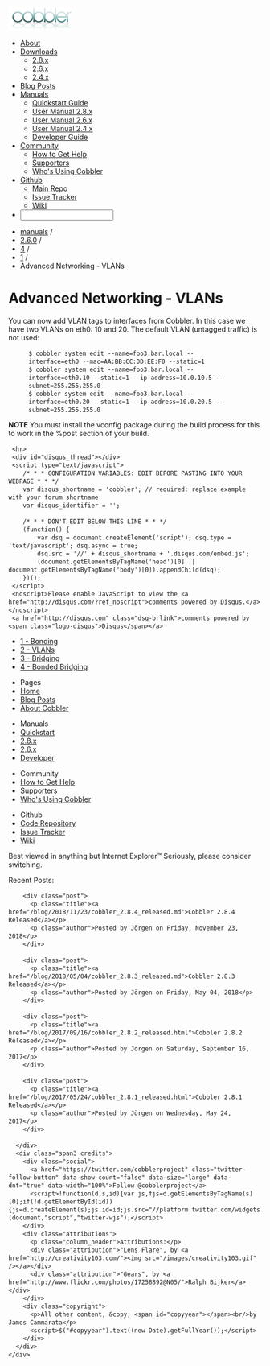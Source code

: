 <!DOCTYPE html>
<html xmlns="http://www.w3.org/1999/xhtml" xml:lang="en" lang="en-us">
<head>
   <meta http-equiv="content-type" content="text/html; charset=utf-8" />
   <meta name="viewport" content="width=device-width, initial-scale=1.0">
   <meta name="author" content="Cobbler development team" />

   <title>Advanced Networking - VLANs</title>

   <!-- CSS -->
   <link rel="stylesheet" type="text/css" href="http://code.jquery.com/ui/1.8.18/themes/base/jquery-ui.css" />
   <link rel="stylesheet" type="text/css" href="/lib/bootstrap/css/bootstrap.min.css" />
   <link rel="stylesheet" type="text/css" href="/lib/bootstrap/css/bootstrap-responsive.min.css" />
   <link rel="stylesheet" type="text/css" href="/lib/font/font-awesome.css" />
   <link rel="stylesheet" type="text/css" href="/lib/font/font-awesome-ext.css" />
   <link rel="stylesheet" type="text/css" href="/css/syntax.css" />
   <link rel="stylesheet" type="text/css" href="/css/style.css" />
   <link rel="stylesheet" type="text/css" href="/css/search.css" />

   <!-- Fonts -->
   <link rel='stylesheet' type='text/css' href='http://fonts.googleapis.com/css?family=Habibi|Roboto+Condensed' />

   <!--[if lt IE 9]>
     <script src="http://html5shim.googlecode.com/svn/trunk/html5.js"></script>
   <![endif]-->

   <!-- Icon -->
   <link rel="icon" type="image/png" href="/images/favicon.png" />

   <!-- JQuery/Bootstrap/custom scripts -->
   <script type="text/javascript" src="https://ajax.googleapis.com/ajax/libs/jquery/1.7.2/jquery.min.js"></script>
   <script type="text/javascript" src="https://ajax.googleapis.com/ajax/libs/jqueryui/1.8.18/jquery-ui.min.js"></script>
   <script type="text/javascript" src="/lib/bootstrap/js/bootstrap.min.js"></script>
   <script type="text/javascript" src="/js/jquery.ba-hashchange.min.js"></script>
   <script type="text/javascript" src="/js/jquery.swiftype.search.js"></script>
</head>
<body class="pull_up">

<!-- ClickTale Top part -->
<script type="text/javascript">
var WRInitTime=(new Date()).getTime();
</script>
<!-- ClickTale end of Top part -->

<div class="navbar transparent navbar-inverse navbar-static-top">
 <div class="navbar-inner">
  <div class="container">
   <a class="brand" href="/"><img class="logo" src="/images/logo-brand.png" /></a>
   <div class="nav-collapse collapse">
    <ul class="nav pull-right">
     <li><a href="/about.html" title="About"><i class="icon-cloud icon-med"></i> About </a></li>
     <li class="dropdown">
       <a href="#" class="dropdown-toggle" data-toggle="dropdown"><i class="icon-question-sign icon-med"></i> Downloads <b class="caret"></b></a>
       <ul class="dropdown-menu">
         <li><a href="/downloads/2.8.x.html" title="Cobbler 2.8.x">2.8.x</a></li>
         <li><a href="/downloads/2.6.x.html" title="Cobbler 2.6.x">2.6.x</a></li>
         <li><a href="/downloads/2.4.x.html" title="Cobbler 2.4.x">2.4.x</a></li>
       </ul>
     </li>
     <li><a href="/blog/" title="Blog Posts"><i class="icon-bookmark icon-med"></i> Blog Posts</a></li>
     <li class="dropdown">
       <a href="#" class="dropdown-toggle" data-toggle="dropdown"><i class="icon-question-sign icon-med"></i> Manuals <b class="caret"></b></a>
       <ul class="dropdown-menu">
         <li><a href="/manuals/quickstart/" title="Quickstart Guide">Quickstart Guide</a></li>
         <li><a href="/manuals/2.8.0/" title="Version 2.8.x">User Manual 2.8.x</a></li>
         <li><a href="/manuals/2.6.0/" title="Version 2.6.x">User Manual 2.6.x</a></li>
         <li><a href="/manuals/2.4.0/" title="Version 2.4.x">User Manual 2.4.x</a></li>
         <li><a href="/manuals/developer/" title="Developer Guide">Developer Guide</a></li>
       </ul>
     </li>
     <li class="dropdown">
       <a href="#" class="dropdown-toggle" data-toggle="dropdown"><i class="icon-group icon-med"></i> Community <b class="caret"></b></a>
       <ul class="dropdown-menu">
         <li><a href="/community.html" title="How to Get Help">How to Get Help</a></li>
         <li><a href="/supporters.html" title="Supporters of Cobbler">Supporters</a></li>
         <li><a href="/users.html" title="Cobbler Users">Who's Using Cobbler</a></li>
       </ul>
     </li>
     <li class="dropdown">
       <a href="#" class="dropdown-toggle" data-toggle="dropdown"><i class="icon-github icon-med"></i> Github <b class="caret"></b></a>
       <ul class="dropdown-menu">
        <li><a href="https://github.com/cobbler/cobbler" title="Main Repository" target="_blank">Main Repo</a></li>
        <li><a href="https://github.com/cobbler/cobbler/issues" title="Issues" target="_blank">Issue Tracker</a></li>
        <li><a href="https://github.com/cobbler/cobbler/wiki" title="Github Wiki" target="_blank">Wiki</a></li>
       </ul>
     </li>
     <li>
      <form class="pull-right">
       <input type="text" id="st-search-input" class="st-search-input" />
      </form>
     </li>
    </ul>
    <!-- <div id="st-results-container"></div> -->
    <script type="text/javascript">
      var Swiftype = window.Swiftype || {};
      (function() {
        Swiftype.key = 'ybEhsDqz2mEFrMtBHiwB';
        Swiftype.inputElement = '#st-search-input';
        Swiftype.resultContainingElement = '#st-results-container';
        Swiftype.attachElement = '#st-search-input';
        Swiftype.renderStyle = "new_page";
        Swiftype.resultPageURL = '/search.html';
        var script = document.createElement('script');
        script.type = 'text/javascript';
        script.async = true;
        script.src = "//swiftype.com/embed.js";
        var entry = document.getElementsByTagName('script')[0];
        entry.parentNode.insertBefore(script, entry);
      }());
    </script>
   </div>
   <!--
   <form class="navbar-search pull-right" onsubmit="return false;">
    <input id="searchbox" type="text" class="search-query" placeholder="Search Manuals" />
   </form>
   -->
  </div>
 </div>
</div>


<!-- begin content -->

<div id="wrap" class="container">
 <div class="row">
  <div class="span8">
<ul class="breadcrumb"><li><a href="/manuals">manuals</a> <span class="divider">/</span></li><li><a href="/manuals/2.6.0">2.6.0</a> <span class="divider">/</span></li><li><a href="/manuals/2.6.0/4_-_Advanced_Topics.html">4</a> <span class="divider">/</span></li><li><a href="/manuals/2.6.0/4/1_-_Advanced_Networking.html">1</a> <span class="divider">/</span></li><li class="active">Advanced Networking - VLANs</li></ul>
   <h1>Advanced Networking - VLANs</h1>
<p>You can now add VLAN tags to interfaces from Cobbler. In this case we have two VLANs on eth0: 10 and 20. The default VLAN (untagged traffic) is not used:</p>

<p><figure class="highlight"><pre><code class="language-bash" data-lang="bash">$ cobbler system edit --name=foo3.bar.local --interface=eth0 --mac=AA:BB:CC:DD:EE:F0 --static=1
$ cobbler system edit --name=foo3.bar.local --interface=eth0.10 --static=1 --ip-address=10.0.10.5 --subnet=255.255.255.0
$ cobbler system edit --name=foo3.bar.local --interface=eth0.20 --static=1 --ip-address=10.0.20.5 --subnet=255.255.255.0</code></pre></figure></p>

<p><strong>NOTE</strong> You must install the vconfig package during the build process for this to work in the %post section of your build.</p>

     <hr>
     <div id="disqus_thread"></div>
     <script type="text/javascript">
        /* * * CONFIGURATION VARIABLES: EDIT BEFORE PASTING INTO YOUR WEBPAGE * * */
        var disqus_shortname = 'cobbler'; // required: replace example with your forum shortname
        var disqus_identifier = '';

        /* * * DON'T EDIT BELOW THIS LINE * * */
        (function() {
            var dsq = document.createElement('script'); dsq.type = 'text/javascript'; dsq.async = true;
            dsq.src = '//' + disqus_shortname + '.disqus.com/embed.js';
            (document.getElementsByTagName('head')[0] || document.getElementsByTagName('body')[0]).appendChild(dsq);
        })();
     </script>
     <noscript>Please enable JavaScript to view the <a href="http://disqus.com/?ref_noscript">comments powered by Disqus.</a></noscript>
     <a href="http://disqus.com" class="dsq-brlink">comments powered by <span class="logo-disqus">Disqus</span></a>


  </div>
  <div class="span4">
<div class="toc"><ul class="dirtree"><li><a href="/manuals/2.6.0/4/1/1_-_Bonding.html">1 - Bonding</a></li><li><a href="/manuals/2.6.0/4/1/2_-_VLANs.html">2 - VLANs</a></li><li><a href="/manuals/2.6.0/4/1/3_-_Bridging.html">3 - Bridging</a></li><li><a href="/manuals/2.6.0/4/1/4_-_Bonded_Bridging.html">4 - Bonded Bridging</a></li></ul></div>
  </div>
 </div>
</div>
<!-- end content -->

<footer>
  <div class="container">
    <div class="row-fluid sections">
      <div class="span6 footmenu">
       <div class="row-fluid">
        <div class="span3 sitemap">
         <ul class="nav nav-list">
          <li class="nav-header">Pages</li>
          <li><a href="/">Home</a></li>
          <li><a href="/blog/">Blog Posts</a></li>
          <li><a href="/about.html">About Cobbler</a></li>
         </ul>
        </div>
        <div class="span2 sitemap">
         <ul class="nav nav-list">
          <li class="nav-header">Manuals</li>
          <li><a href="/manuals/quickstart/">Quickstart</a></li>
          <li><a href="/manuals/2.8.0/">2.8.x</a></li>
          <li><a href="/manuals/2.6.0/">2.6.x</a></li>
          <li><a href="/manuals/developer/">Developer</a></li>
         </ul>
        </div>
        <div class="span3 sitemap">
         <ul class="nav nav-list">
          <li class="nav-header">Community</li>
          <li><a href="/community.html">How to Get Help</a></li>
          <li><a href="/supporters.html">Supporters</a></li>
          <li><a href="/users.html">Who's Using Cobbler</a></li>
         </ul>
        </div>
        <div class="span4 sitemap">
         <ul class="nav nav-list">
          <li class="nav-header">Github</li>
          <li><a href="https://github.com/cobbler/cobbler">Code Repository</a></li>
          <li><a href="https://github.com/cobbler/cobbler/issues">Issue Tracker</a></li>
          <li><a href="https://github.com/cobbler/cobbler/wiki">Wiki</a></li>
         </ul>
        </div>
       </div>
    <div class="row-fluid">
    </div>
    <div class="row-fluid">
     <p class="ending">Best viewed in anything but Internet Explorer&#0153; Seriously, please consider switching.</p>
     <p class="browsers">
      <a href="https://www.mozilla.org/en-US/firefox/new/"><i class="icon-firefox icon-2x"></i></a>
      <a href="https://www.google.com/intl/en/chrome/browser/"><i class="icon-chrome icon-2x"></i></a>
      <a href="http://www.opera.com/"><i class="icon-opera icon-2x"></i></a>
      <a href="http://www.apple.com/safari/"><i class="icon-safari icon-2x"></i></a>
     </p>
    </div>
      </div>
      <div class="span3 posts">
        <p class="column_header">Recent Posts:</p>

        <div class="post">
          <p class="title"><a href="/blog/2018/11/23/cobbler_2.8.4_released.md">Cobbler 2.8.4 Released</a></p>
          <p class="author">Posted by Jörgen on Friday, November 23, 2018</p>
        </div>

        <div class="post">
          <p class="title"><a href="/blog/2018/05/04/cobbler_2.8.3_released.md">Cobbler 2.8.3 Released</a></p>
          <p class="author">Posted by Jörgen on Friday, May 04, 2018</p>
        </div>

        <div class="post">
          <p class="title"><a href="/blog/2017/09/16/cobbler_2.8.2_released.html">Cobbler 2.8.2 Released</a></p>
          <p class="author">Posted by Jörgen on Saturday, September 16, 2017</p>
        </div>

        <div class="post">
          <p class="title"><a href="/blog/2017/05/24/cobbler_2.8.1_released.html">Cobbler 2.8.1 Released</a></p>
          <p class="author">Posted by Jörgen on Wednesday, May 24, 2017</p>
        </div>

      </div>
      <div class="span3 credits">
        <div class="social">
          <a href="https://twitter.com/cobblerproject" class="twitter-follow-button" data-show-count="false" data-size="large" data-dnt="true" data-width="100%">Follow @cobblerproject</a>
          <script>!function(d,s,id){var js,fjs=d.getElementsByTagName(s)[0];if(!d.getElementById(id)){js=d.createElement(s);js.id=id;js.src="//platform.twitter.com/widgets.js";fjs.parentNode.insertBefore(js,fjs);}}(document,"script","twitter-wjs");</script>
        </div>
        <div class="attributions">
          <p class="column_header">Attributions:</p>
          <div class="attribution">"Lens Flare", by <a href="http://creativity103.com/"><img src="/images/creativity103.gif" /></a></div>
          <div class="attribution">"Gears", by <a href="http://www.flickr.com/photos/17258892@N05/">Ralph Bijker</a></div>
        </div>
        <div class="copyright">
          <p>All other content, &copy; <span id="copyyear"></span><br/>by James Cammarata</p>
          <script>$("#copyyear").text((new Date).getFullYear());</script>
        </div>
      </div>            
    </div>
  </div>
</footer>

<!-- Google Analytics -->
<script type="text/javascript">
  var _gaq = _gaq || [];
  _gaq.push(['_setAccount', 'UA-27319020-1']);
  _gaq.push(['_trackPageview']);
  (function() {
    var ga = document.createElement('script'); ga.type = 'text/javascript'; ga.async = true;
    ga.src = ('https:' == document.location.protocol ? 'https://ssl' : 'http://www') + '.google-analytics.com/ga.js';
    var s = document.getElementsByTagName('script')[0]; s.parentNode.insertBefore(ga, s);
  })();
</script>
<!-- Google Analytics end -->

</body>
</html>

